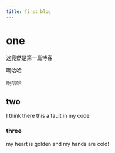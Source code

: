 ```yaml
---
title: first blog
---
```


# one

这竟然是第一篇博客

啊哈哈

啊哈哈

## two

I think there this a fault in my code

### three

my heart is golden and my hands are cold!